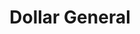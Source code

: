---
title: "Dollar General"
url: /phoenix/dollar-general-west-mcdowell-road/
shop: variety store
---